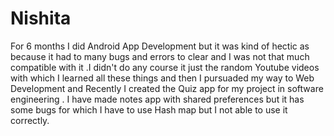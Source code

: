 # Nishita
For 6 months I did Android App Development but it was kind of hectic as because it had to many bugs and errors to clear and I was not that much compatible with it .I didn't do any course it just the random Youtube videos with which I learned all these things and then I pursuaded my way to Web Development and Recently I created the Quiz app for my project in software engineering . I have made notes app with shared preferences but it has some bugs for which I have to use Hash map but I not able to use it correctly.  
